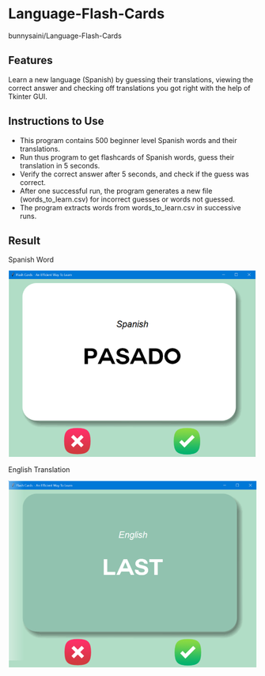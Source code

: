 # Language-Flash-Cards
bunnysaini/Language-Flash-Cards

## Features
Learn a new language (Spanish) by guessing their translations, viewing the correct answer and checking off translations you got right with the help of Tkinter GUI.

## Instructions to Use
- This program contains 500 beginner level Spanish words and their translations.
- Run thus program to get flashcards of Spanish words, guess their translation in 5 seconds.
- Verify the correct answer after 5 seconds, and check if the guess was correct.
- After one successful run, the program generates a new file (words_to_learn.csv) for incorrect guesses or words not guessed.
- The program extracts words from words_to_learn.csv in successive runs.

## Result
Spanish Word

![alt text](examples/test1.PNG)

English Translation

![alt text](examples/test2.PNG)
